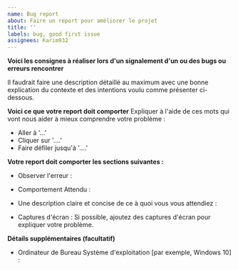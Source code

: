 ```yaml
---
name: Bug report
about: Faire un report pour améliorer le projet
title: ''
labels: bug, good first issue
assignees: Karim932
---
```


**Voici les consignes à réaliser lors d'un signalement d'un ou des bugs ou erreurs rencontrer**

Il faudrait faire une description détaillé au maximum avec une bonne explication du contexte et des intentions voulu comme présenter ci-dessous. 


**Voici ce que votre report doit comporter**
Expliquer à l'aide de ces mots qui vont nous aider à mieux comprendre votre problème :

- Aller à '...'
- Cliquer sur '....'
- Faire défiler jusqu'à '....'

**Votre report doit comporter les sections suivantes :**

- Observer l'erreur :

- Comportement Attendu : 

- Une description claire et concise de ce à quoi vous vous attendiez : 

- Captures d'écran :
Si possible, ajoutez des captures d'écran pour expliquer votre problème.

**Détails supplémentaires (facultatif)**

- Ordinateur de Bureau 
Système d'exploitation [par exemple, Windows 10] : 
